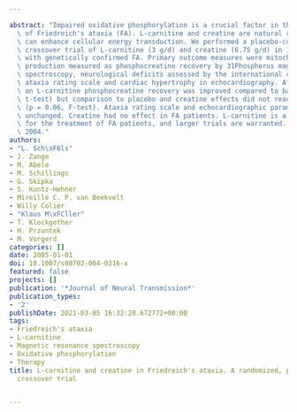 ---
abstract: "Impaired oxidative phosphorylation is a crucial factor in the pathogenesis\
  \ of Friedreich's ataxia (FA). L-carnitine and creatine are natural compounds that\
  \ can enhance cellular energy transduction. We performed a placebo-controlled triple-phase\
  \ crossover trial of L-carnitine (3 g/d) and creatine (6.75 g/d) in 16 patients\
  \ with genetically confirmed FA. Primary outcome measures were mitochondrial ATP\
  \ production measured as phosphocreatine recovery by 31Phosphorus magnetic resonance\
  \ spectroscopy, neurological deficits assessed by the international co-operative\
  \ ataxia rating scale and cardiac hypertrophy in echocardiography. After 4 months\
  \ on L-carnitine phosphocreatine recovery was improved compared to baseline (p<0.03,\
  \ t-test) but comparison to placebo and creatine effects did not reach significance\
  \ (p = 0.06, F-test). Ataxia rating scale and echocardiographic parameters remained\
  \ unchanged. Creatine had no effect in FA patients. L-carnitine is a promising substance\
  \ for the treatment of FA patients, and larger trials are warranted. \xA9 Springer-Verlag\
  \ 2004."
authors:
- "L. Sch\xF6ls"
- J. Zange
- M. Abele
- M. Schillings
- G. Skipka
- S. Kuntz-Hehner
- Mireille C. P. van Beekvelt
- Willy Colier
- "Klaus M\xFCller"
- T. Klockgether
- H. Przuntek
- M. Vorgerd
categories: []
date: 2005-01-01
doi: 10.1007/s00702-004-0216-x
featured: false
projects: []
publication: '*Journal of Neural Transmission*'
publication_types:
- '2'
publishDate: 2021-03-05 16:32:20.672772+00:00
tags:
- Friedreich's ataxia
- L-carnitine
- Magnetic resonance spectroscopy
- Oxidative phosphorylation
- Therapy
title: L-carnitine and creatine in Friedreich's ataxia. A randomized, placebo-controlled
  crossover trial

---
